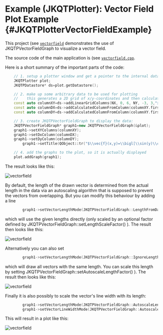 # Example (JKQTPlotter): Vector Field Plot Example                                      {#JKQTPlotterVectorFieldExample}


This project (see [`vectorfield`](https://github.com/jkriege2/JKQtPlotter/tree/master/examples/vectorfield) demonstrates the use of JKQTPVectorFieldGraph to visualize a vector field. 

The source code of the main application is (see [`vectorfield.cpp`](https://github.com/jkriege2/JKQtPlotter/tree/master/examples/vectorfield/vectorfield.cpp).

Here is a short summary of the important parts of the code:

```.cpp
    // 1. setup a plotter window and get a pointer to the internal datastore (for convenience)
    JKQTPlotter plot;
    JKQTPDatastore* ds=plot.getDatastore();

    // 2. make up some arbitrary data to be used for plotting
    //    this generates a 2D grid of x/y-coordinates and then calculates dx=cos(y)*sqrt(x/3.0) and dy=sin(x)*sqrt(x/3.0)
    const auto columnXY=ds->addLinearGridColumns(NX, 0, 6, NY, -3, 3,"x","y");
    const auto columnDX=ds->addCalculatedColumnFromColumn(columnXY.first, columnXY.second, [](double x,double y) { return sin(y)*sqrt(x/3.0); });
    const auto columnDY=ds->addCalculatedColumnFromColumn(columnXY.first, columnXY.second, [](double x,double y) { return cos(x)*sqrt(x/3.0); });

    // 3. create JKQTPVectorFieldGraph to display the data:
    JKQTPVectorFieldGraph* graph1=new JKQTPVectorFieldGraph(&plot);
    graph1->setXYColumns(columnXY);
    graph1->setDxColumn(columnDX);
    graph1->setDyColumn(columnDY);
        graph1->setTitle(QObject::tr("$\\vec{f}(x,y)=\\bigl[\\sin(y)\\cdot\\sqrt{x/3}, \\cos(x)\\cdot\\sqrt{x/3}\\bigr]^\\mathrm{T}$"));

    // 4. add the graphs to the plot, so it is actually displayed
    plot.addGraph(graph1);
```


The result looks like this:

![vectorfield](https://raw.githubusercontent.com/jkriege2/JKQtPlotter/master/screenshots/vectorfield.png)


By default, the length of the drawn vector is determined from the actual length in the data via an autoscaling algorithm that is supposed to prevent the vectors from overlapping.
But you can modify this behaviour by adding a line 

```.cpp
        graph1->setVectorLengthMode(JKQTPVectorFieldGraph::LengthFromData);
```

which will use the given lengths directly (only scaled by an optional factor defined by JKQTPVectorFieldGraph::setLengthScaleFactor() ). The result then looks like this:

![vectorfield](https://raw.githubusercontent.com/jkriege2/JKQtPlotter/master/doc/images/JKQTPVectorFieldGraphLengthFromData.png)

Alternatively you can also set 

```.cpp
        graph1->setVectorLengthMode(JKQTPVectorFieldGraph::IgnoreLength);
```

which will draw all vectors with the same length. You can scale this length by setting  JKQTPVectorFieldGraph::setAutoscaleLengthFactor() ). The result then looks like this:

![vectorfield](https://raw.githubusercontent.com/jkriege2/JKQtPlotter/master/doc/images/JKQTPVectorFieldGraphIgnoreLength.png)


Finally it is also possibly to scale the vector's line width with its length:

```.cpp
        graph1->setVectorLengthMode(JKQTPVectorFieldGraph::AutoscaleLength);
        graph1->setVectorLineWidthMode(JKQTPVectorFieldGraph::AutoscaleLineWidthFromLength);
```

This will result in a plot like this:

![vectorfield](https://raw.githubusercontent.com/jkriege2/JKQtPlotter/master/doc/images/JKQTPVectorFieldGraphAutoscaleLengthAutoscaleLineWidthFromLength.png)
